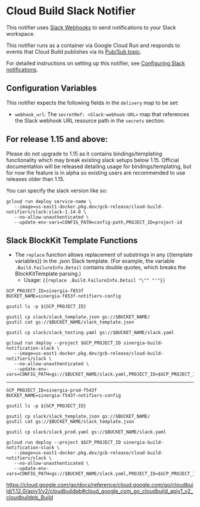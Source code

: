 # Cloud Build Slack Notifier

This notifier uses [Slack Webhooks](https://api.slack.com/messaging/webhooks) to
send notifications to your Slack workspace.

This notifier runs as a container via Google Cloud Run and responds to
events that Cloud Build publishes via its
[Pub/Sub topic](https://cloud.google.com/cloud-build/docs/send-build-notifications).

For detailed instructions on setting up this notifier,
see [Configuring Slack notifications](https://cloud.google.com/cloud-build/docs/configuring-notifications/configure-slack).

## Configuration Variables

This notifier expects the following fields in the `delivery` map to be set:

- `webhook_url`: The `secretRef: <Slack-webhook-URL>` map that references the
Slack webhook URL resource path in the `secrets` section.

## For release 1.15 and above:
Please do not upgrade to 1.15 as it contains bindings/templating functionality which may break existing slack setups below 1.15. Official documentation will be released detailing usage for bindings/templating, but for now the feature is in alpha so existing users are recommended to use releases older than 1.15.

You can specify the slack version like so:
```
gcloud run deploy service-name \
   --image=us-east1-docker.pkg.dev/gcb-release/cloud-build-notifiers/slack:slack-1.14.0 \
   --no-allow-unauthenticated \
   --update-env-vars=CONFIG_PATH=config-path,PROJECT_ID=project-id
```
## Slack BlockKit Template Functions
- The `replace` function allows replacement of substrings in any {{template variables}} in the .json Slack template. (For example, the variable `.Build.FailureInfo.Detail` contains double quotes, which breaks the BlockKitTemplate parsing.)
   - Usage: `{{replace .Build.FailureInfo.Detail "\"" "'"}}`


```
GCP_PROJECT_ID=sinergia-f853f
BUCKET_NAME=sinergia-f853f-notifiers-config

gsutil ls -p ${GCP_PROJECT_ID} 

gsutil cp slack/slack_template.json gs://$BUCKET_NAME/
gsutil cat gs://$BUCKET_NAME/slack_template.json

gsutil cp slack/slack_testing.yaml gs://$BUCKET_NAME/slack.yaml

gcloud run deploy --project $GCP_PROJECT_ID sinergia-build-notification-slack \
   --image=us-east1-docker.pkg.dev/gcb-release/cloud-build-notifiers/slack \
   --no-allow-unauthenticated \
   --update-env-vars=CONFIG_PATH=gs://$BUCKET_NAME/slack.yaml,PROJECT_ID=$GCP_PROJECT_ID
```

---------
```
GCP_PROJECT_ID=sinergia-prod-f543f
BUCKET_NAME=sinergia-f543f-notifiers-config

gsutil ls -p ${GCP_PROJECT_ID} 

gsutil cp slack/slack_template.json gs://$BUCKET_NAME/
gsutil cat gs://$BUCKET_NAME/slack_template.json

gsutil cp slack/slack_prod.yaml gs://$BUCKET_NAME/slack.yaml

gcloud run deploy --project $GCP_PROJECT_ID sinergia-build-notification-slack \
   --image=us-east1-docker.pkg.dev/gcb-release/cloud-build-notifiers/slack \
   --no-allow-unauthenticated \
   --update-env-vars=CONFIG_PATH=gs://$BUCKET_NAME/slack.yaml,PROJECT_ID=$GCP_PROJECT_ID
```


https://cloud.google.com/go/docs/reference/cloud.google.com/go/cloudbuild/1.12.0/apiv1/v2/cloudbuildpb#cloud_google_com_go_cloudbuild_apiv1_v2_cloudbuildpb_Build